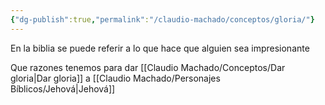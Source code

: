 ```yaml
---
{"dg-publish":true,"permalink":"/claudio-machado/conceptos/gloria/"}
---
```


En la biblia se puede referir a lo que hace que alguien sea impresionante 

Que razones tenemos para dar [[Claudio Machado/Conceptos/Dar gloria\|Dar gloria]] a [[Claudio Machado/Personajes Bíblicos/Jehová\|Jehová]]
